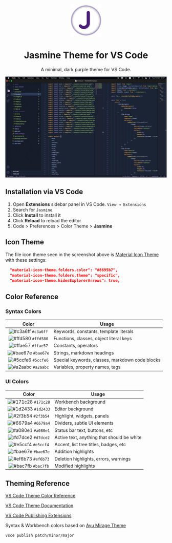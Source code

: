 <p align="center">
  <img alt="Jasmine Logo" src="https://raw.githubusercontent.com/maneeshaindrachapa/jasmine-vscode/master/images/logo.png" width="100" />
</p>
<!-- <p align="center">
  <a href="https://marketplace.visualstudio.com/items?itemName=maneeshaindrachapa.jasmine">
    <img alt="Version" src="https://vsmarketplacebadge.apphb.com/version/maneeshaindrachapa.jasmine.svg" />
  </a>
  <a href="https://marketplace.visualstudio.com/items?itemName=maneeshaindrachapa.jasmine">
    <img alt="Downloads" src="https://vsmarketplacebadge.apphb.com/downloads/maneeshaindrachapa.jasmine.svg" />
  </a>
  <a href="https://marketplace.visualstudio.com/items?itemName=maneeshaindrachapa.jasmine">
    <img alt="Installs" src="https://vsmarketplacebadge.apphb.com/installs/maneeshaindrachapa.jasmine.svg" />
  </a>
</p> -->
<h1 align="center">
  Jasmine Theme for VS Code
</h1>
<p align="center">
  A minimal, dark purple theme for VS Code.
</p>

![demo](https://raw.githubusercontent.com/maneeshaindrachapa/jasmine-vscode/master/images/demo.jpeg)

## Installation via VS Code

1. Open **Extensions** sidebar panel in VS Code. `View → Extensions`
2. Search for `Jasmine`
3. Click **Install** to install it
4. Click **Reload** to reload the editor
5. Code > Preferences > Color Theme > **Jasmine**

## Icon Theme

The file icon theme seen in the screenshot above is [Material Icon Theme](https://marketplace.visualstudio.com/items?itemName=PKief.material-icon-theme) with these settings:

```json
  "material-icon-theme.folders.color": "#8695b7",
  "material-icon-theme.folders.theme": "specific",
  "material-icon-theme.hidesExplorerArrows": true,
```

## Color Reference

### Syntax Colors

|                               Color                                | Usage                                           |
| :----------------------------------------------------------------: | ----------------------------------------------- |
| ![#c3a6ff](https://via.placeholder.com/10/c3a6ff?text=+) `#c3a6ff` | Keywords, constants, template literals          |
| ![#ffd580](https://via.placeholder.com/10/ffd580?text=+) `#ffd580` | Functions, classes, object literal keys         |
| ![#ffae57](https://via.placeholder.com/10/ffae57?text=+) `#ffae57` | Constants, operators                            |
| ![#bae67e](https://via.placeholder.com/10/bae67e?text=+) `#bae67e` | Strings, markdown headings                      |
| ![#5ccfe6](https://via.placeholder.com/10/5ccfe6?text=+) `#5ccfe6` | Special keywords, classes, markdown code blocks |
| ![#a2aabc](https://via.placeholder.com/10/a2aabc?text=+) `#a2aabc` | Variables, property names, tags                 |

### UI Colors

|                               Color                                | Usage                                      |
| :----------------------------------------------------------------: | ------------------------------------------ |
| ![#171c28](https://via.placeholder.com/10/171c28?text=+) `#171c28` | Workbench background                       |
| ![#1d2433](https://via.placeholder.com/10/1d2433?text=+) `#1d2433` | Editor background                          |
| ![#2f3b54](https://via.placeholder.com/10/2f3b54?text=+) `#2f3b54` | Highlight, widgets, panels                 |
| ![#6679a4](https://via.placeholder.com/10/6679a4?text=+) `#6679a4` | Dividers, subtle UI elements               |
| ![#a080e1](https://via.placeholder.com/10/a080e1?text=+) `#a080e1` | Status bar text, buttons, etc              |
| ![#d7dce2](https://via.placeholder.com/10/d7dce2?text=+) `#d7dce2` | Active text, anything that should be white |
| ![#e5ccf4](https://via.placeholder.com/10/e5ccf4?text=+) `#e5ccf4` | Accent, list tree titles, badges, etc      |
| ![#bae67e](https://via.placeholder.com/10/bae67e?text=+) `#bae67e` | Addition highlights                        |
| ![#ef6b73](https://via.placeholder.com/10/ef6b73?text=+) `#ef6b73` | Deletion highlights, errors, warnings      |
| ![#bac7fb](https://via.placeholder.com/10/bac7fb?text=+) `#bac7fb` | Modified highlights                        |

## Theming Reference

[VS Code Theme Color Reference](https://code.visualstudio.com/docs/getstarted/theme-color-reference)

[VS Code Theme Documentation](https://code.visualstudio.com/docs/extensions/themes-snippets-colorizers)

[VS Code Publishing Extensions](https://code.visualstudio.com/docs/extensions/publish-extension)

Syntax & Workbench colors based on [Ayu Mirage Theme](https://github.com/teabyii/vscode-ayu)

```bash
vsce publish patch/minor/major
```
